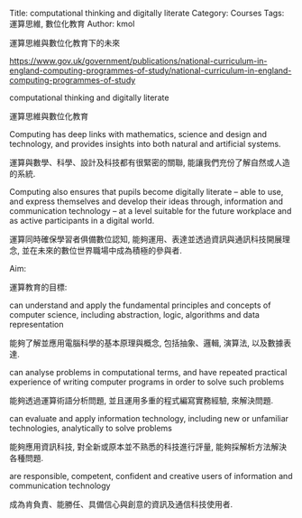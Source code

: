 Title: computational thinking and digitally literate
Category: Courses
Tags: 運算思維, 數位化教育
Author: kmol

運算思維與數位化教育下的未來

<!-- PELICAN_END_SUMMARY -->

<https://www.gov.uk/government/publications/national-curriculum-in-england-computing-programmes-of-study/national-curriculum-in-england-computing-programmes-of-study>

computational thinking and digitally literate

運算思維與數位化教育

Computing has deep links with mathematics, science and design and technology, and provides insights into both natural and artificial systems.

運算與數學、科學、設計及科技都有很緊密的關聯, 能讓我們充份了解自然或人造的系統.

Computing also ensures that pupils become digitally literate – able to use, and express themselves and develop their ideas through, information and communication technology – at a level suitable for the future workplace and as active participants in a digital world.

運算同時確保學習者俱備數位認知, 能夠運用、表達並透過資訊與通訊科技開展理念, 並在未來的數位世界職場中成為積極的參與者.


Aim:

運算教育的目標:

can understand and apply the fundamental principles and concepts of computer science, including abstraction, logic, algorithms and data representation

能夠了解並應用電腦科學的基本原理與概念, 包括抽象、邏輯, 演算法, 以及數據表達.

can analyse problems in computational terms, and have repeated practical experience of writing computer programs in order to solve such problems

能夠透過運算術語分析問題, 並且運用多重的程式編寫實務經驗, 來解決問題.

can evaluate and apply information technology, including new or unfamiliar technologies, analytically to solve problems

能夠應用資訊科技, 對全新或原本並不熟悉的科技進行評量, 能夠採解析方法解決各種問題.

are responsible, competent, confident and creative users of information and communication technology

成為肯負責、能勝任、具備信心與創意的資訊及通信科技使用者.



